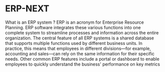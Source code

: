 # ERP-NEXT
What is an ERP system ?
ERP is an acronym for Enterprise Resource Planning.  ERP software integrates these various functions into one complete system 
to streamline processes and information across the entire organization.
The central feature of all ERP systems is a shared database that supports multiple functions used by different business units. 
In practice, this means that employees in different divisions—for example, accounting and sales—can rely on the same information 
for their specific needs.
Other common ERP features include a portal or dashboard to enable employees to quickly understand the business' performance on key metrics

